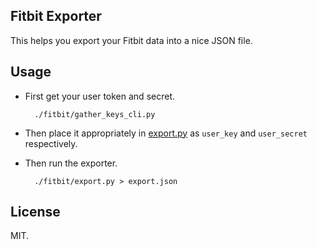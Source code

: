 ## Fitbit Exporter

This helps you export your Fitbit data into a nice JSON file.

## Usage

* First get your user token and secret.

        ./fitbit/gather_keys_cli.py

* Then place it appropriately in [export.py](export.py) as `user_key` and `user_secret` respectively.

* Then run the exporter.

        ./fitbit/export.py > export.json

## License

MIT.
